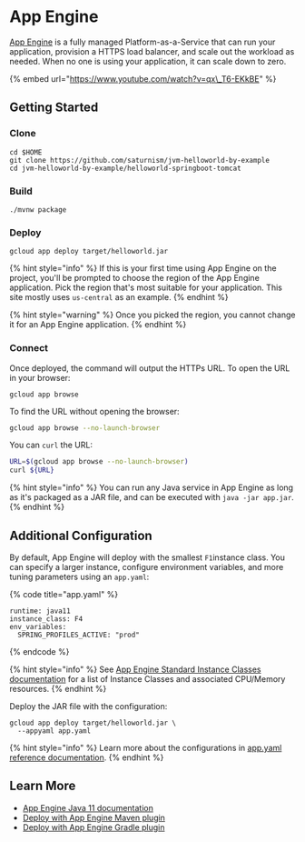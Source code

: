# App Engine

[App Engine](https://cloud.google.com/appengine/docs/standard/java11) is a fully managed Platform-as-a-Service that can run your application, provision a HTTPS load balancer, and scale out the workload as needed. When no one is using your application, it can scale down to zero.

{% embed url="https://www.youtube.com/watch?v=qx\_T6-EKkBE" %}

## Getting Started

### Clone

```text
cd $HOME
git clone https://github.com/saturnism/jvm-helloworld-by-example
cd jvm-helloworld-by-example/helloworld-springboot-tomcat
```

### Build

```text
./mvnw package
```

### Deploy

```text
gcloud app deploy target/helloworld.jar
```

{% hint style="info" %}
If this is your first time using App Engine on the project, you'll be prompted to choose the region of the App Engine application. Pick the region that's most suitable for your application. This site mostly uses `us-central` as an example.
{% endhint %}

{% hint style="warning" %}
Once you picked the region, you cannot change it for an App Engine application.
{% endhint %}

### Connect

Once deployed, the command will output the HTTPs URL. To open the URL in your browser:

```text
gcloud app browse
```

To find the URL without opening the browser:

```bash
gcloud app browse --no-launch-browser
```

You can `curl` the URL:

```bash
URL=$(gcloud app browse --no-launch-browser)
curl ${URL}
```

{% hint style="info" %}
You can run any Java service in App Engine as long as it's packaged as a JAR file, and can be executed with `java -jar app.jar`.
{% endhint %}

## Additional Configuration

By default, App Engine will deploy with the smallest `F1`instance class. You can specify a larger instance, configure environment variables, and more tuning parameters using an `app.yaml`:  

{% code title="app.yaml" %}
```text
runtime: java11
instance_class: F4
env_variables:
  SPRING_PROFILES_ACTIVE: "prod"
```
{% endcode %}

{% hint style="info" %}
See [App Engine Standard Instance Classes documentation](https://cloud.google.com/appengine/docs/standard#instance_classes) for a list of Instance Classes and associated CPU/Memory resources.
{% endhint %}

Deploy the JAR file with the configuration:

```text
gcloud app deploy target/helloworld.jar \
  --appyaml app.yaml
```

{% hint style="info" %}
Learn more about the configurations in [app.yaml reference documentation](https://cloud.google.com/appengine/docs/standard/java11/config/appref).
{% endhint %}

## Learn More

* [App Engine Java 11 documentation](https://cloud.google.com/appengine/docs/standard/java11)
* [Deploy with App Engine Maven plugin](https://cloud.google.com/appengine/docs/standard/java11/using-maven#setting_up_maven)
* [Deploy with App Engine Gradle plugin](https://cloud.google.com/appengine/docs/standard/java11/using-gradle)

